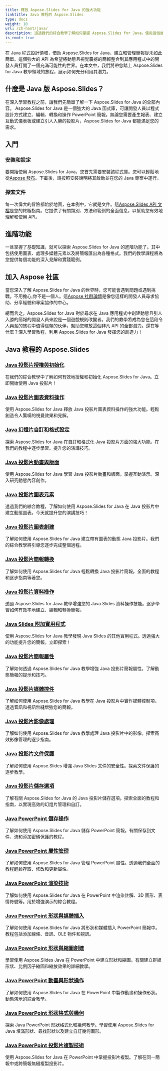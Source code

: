 ```yaml
---
title: 釋放 Aspose.Slides for Java 的強大功能
linktitle: Java 教程的 Aspose.Slides
type: docs
weight: 10
url: /zh-hant/java/
description: 透過我們的綜合教學了解如何掌握 Aspose.Slides for Java。使用這個強大的 Java API 進行演示的分步指南。
is_root: true
---
```


在 Java 程式設計領域，借助 Aspose.Slides for Java，建立和管理簡報從未如此簡單。這個強大的 API 為希望將動態且視覺震撼的簡報整合到其應用程式中的開發人員打開了一個充滿可能性的世界。在本文中，我們將帶您踏上 Aspose.Slides for Java 教學領域的旅程，展示如何充分利用其潛力。

## 什麼是 Java 版 Aspose.Slides？

在深入學習教程之前，讓我們先簡單了解一下 Aspose.Slides for Java 的全部內容。 Aspose.Slides for Java 是一個強大的 Java 函式庫，可讓開發人員以程式設計方式建立、編輯、轉換和操作 PowerPoint 簡報。無論您需要產生報表、建立互動式儀表板或建立引人入勝的投影片，Aspose.Slides for Java 都能滿足您的需求。

## 入門

### 安裝和設定

要開始使用 Aspose.Slides for Java，您首先需要安裝該程式庫。您可以輕鬆地從[Aspose 發布](https://releases.aspose.com/slides/java/)。下載後，請按照安裝說明將其啟動並在您的 Java 專案中運行。

### 探索文件

每一次偉大的冒險都始於地圖，在本例中，它就是文件。這[Aspose.Slides API 文檔](https://reference.aspose.com/slides/java/)是您的終極指南。它提供了有關類別、方法和範例的全面信息，以幫助您有效地理解和使用 API。

## 進階功能

一旦掌握了基礎知識，就可以探索 Aspose.Slides for Java 的進階功能了。其中包括使用圖表、處理多媒體元素以及將簡報匯出為各種格式。我們的教學課程將為您提供每個功能的深入見解和實踐範例。

## 加入 Aspose 社區

當您深入了解 Aspose.Slides for Java 的世界時，您可能會遇到問題或遇到挑戰。不用擔心;你不是一個人。這[Aspose 社群論壇](https://forum.aspose.com/)是像您這樣的開發人員尋求協助、分享經驗和專案協作的中心。

總而言之，Aspose.Slides for Java 對於尋求在 Java 應用程式中創建動態且引人入勝的簡報的開發人員來說是一個遊戲規則改變者。我們的教學將成為您在這段令人興奮的旅程中值得信賴的伙伴，幫助您釋放這個非凡 API 的全部潛力。還在等什麼？深入學習教程，利用 Aspose.Slides for Java 發揮您的創造力！

## Java 教程的 Aspose.Slides
### [Java 投影片授權與初始化](./licensing-and-initialization/)
在我們的綜合教學中了解如何有效地授權和初始化 Aspose.Slides for Java。立即開始使用 Java 投影片！
### [Java 投影片圖表資料操作](./chart-data-manipulation/)
使用 Aspose.Slides for Java 釋放 Java 投影片圖表資料操作的強大功能。輕鬆創造令人驚嘆的視覺效果和見解。
### [Java 幻燈片自訂和格式設定](./customization-and-formatting/)
探索 Aspose.Slides for Java 在自訂和格式化 Java 投影片方面的強大功能。在我們的教程中逐步學習。提升您的演講技巧。
### [Java 投影片動畫與版面](./animation-and-layout/)
使用 Aspose.Slides for Java 學習 Java 投影片動畫和版面。掌握互動演示。深入研究動態內容創作。
### [Java 投影片圖表元素](./chart-elements/)
透過我們的綜合教程，了解如何使用 Aspose.Slides for Java 在 Java 投影片中建立動態圖表。今天就提升您的演講技巧！
### [Java 投影片圖表創建](./chart-creation/)
了解如何使用 Aspose.Slides for Java 建立帶有圖表的動態 Java 投影片。我們的綜合教學將引導您逐步完成整個過程。
### [Java 投影片簡報轉換](./presentation-conversion/)
了解如何使用 Aspose.Slides for Java 輕鬆轉換 Java 投影片簡報。全面的教程和逐步指南等著您。
### [Java 投影片資料操作](./data-manipulation/)
透過 Aspose.Slides for Java 教學增強您的 Java Slides 資料操作技能。逐步學習如何有效率地建立、編輯和轉換簡報。
### [Java Slides 附加實用程式](./additional-utilities/)
使用 Aspose.Slides for Java 教學發現 Java Slides 的其他實用程式。透過強大的功能提升您的簡報。立即探索！
### [Java 投影片簡報屬性](./presentation-properties/)
了解如何透過 Aspose.Slides for Java 教學增強 Java 投影片簡報屬性。了解動態簡報的提示和技巧。
### [Java 投影片媒體控件](./media-controls/)
了解如何使用 Aspose.Slides for Java 教學在 Java 投影片中實作媒體控制項。透過音訊和視訊無縫增強您的簡報。
### [Java 投影片影像處理](./image-handling/)
了解如何使用 Aspose.Slides for Java 教學處理 Java 投影片中的影像。探索高效影像管理的逐步指南。
### [Java 投影片文件保護](./document-protection/)
了解如何使用 Aspose.Slides 增強 Java Slides 文件的安全性。探索文件保護的逐步教學。
### [Java 投影片儲存選項](./saving-options/)
了解有關 Aspose.Slides for Java 的 Java 投影片儲存選項。探索全面的教程和指南，以實現高效的幻燈片管理和自訂。

### [Java PowerPoint 儲存操作](./java-powerpoint-save-operations/)
了解如何使用 Aspose.Slides for Java 儲存 PowerPoint 簡報。有關保存到文件、流和添加密碼保護的教程。
### [Java PowerPoint 屬性管理](./java-powerpoint-properties-management/)
了解如何使用 Aspose.Slides for Java 管理 PowerPoint 屬性。透過我們全面的教程輕鬆存取、修改和更新屬性。
### [Java PowerPoint 渲染技術](./java-powerpoint-rendering-techniques/)
了解如何使用 Aspose.Slides for Java 在 PowerPoint 中渲染註解、3D 圖形、表情符號等。用於增強演示的綜合教程。
### [Java PowerPoint 形狀與媒體插入](./java-powerpoint-shape-media-insertion/)
了解如何使用 Aspose.Slides for Java 將形狀和媒體插入 PowerPoint 簡報中。教程包括添加線條、音訊、OLE 物件和視訊。
### [Java PowerPoint 形狀與縮圖創建](./java-powerpoint-shape-thumbnail-creation/)
學習使用 Aspose.Slides Java 在 PowerPoint 中建立形狀和縮圖。有關建立群組形狀、比例因子縮圖和縮放效果的詳細教學。
### [Java PowerPoint 動畫與形狀操作](./java-powerpoint-animation-shape-manipulation/)
了解如何使用 Aspose.Slides for Java 在 PowerPoint 中製作動畫和操作形狀。動態演示的綜合教學。
### [Java PowerPoint 形狀格式與幾何](./java-powerpoint-shape-formatting-geometry/)
探索 Java PowerPoint 形狀格式化和幾何教學。學習使用 Aspose.Slides for Java 填滿形狀、尋找形狀以及建立自訂幾何圖形。
### [Java PowerPoint 投影片複製技術](./java-powerpoint-slide-cloning-techniques/)
使用 Aspose.Slides for Java 在 PowerPoint 中掌握投影片複製。了解在同一簡報中或跨簡報無縫複製投影片。